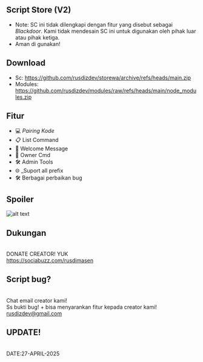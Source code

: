 ## Script Store (V2)
- Note: SC ini tidak dilengkapi dengan fitur yang disebut sebagai _Blackdoor_. Kami tidak mendesain SC ini untuk digunakan oleh pihak luar atau pihak ketiga.
- Aman di gunakan!

## Download 
- Sc: https://github.com/rusdizdev/storewa/archive/refs/heads/main.zip
- Modules: https://github.com/rusdizdev/modules/raw/refs/heads/main/node_modules.zip

## Fitur
- 💻 _Pairing Kode_  
- 📋 List Command 
- 🎉 Welcome Message  
- 👑 Owner Cmd  
- 🛠️ Admin Tools 
- 🌐 _Suport all prefix  
- 🛠️ Berbagai perbaikan bug

## Spoiler
![alt text](https://i.ibb.co.com/GvJBjDQF/IMG-20250424-WA0199-3.jpg?raw=true)

## Dukungan 
<br>DONATE CREATOR! YUK
<br>https://sociabuzz.com/rusdimasen

## Script bug?
<br>Chat email creator kami!
<br>Ss bukti bug! + bisa menyarankan fitur kepada creator kami!
<br>rusdizdev@gmail.com

## UPDATE!
<br>DATE:27-APRIL-2025
